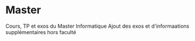 # Master
Cours, TP et exos du Master Informatique
Ajout des exos et d'informaations supplémentaires hors faculté
